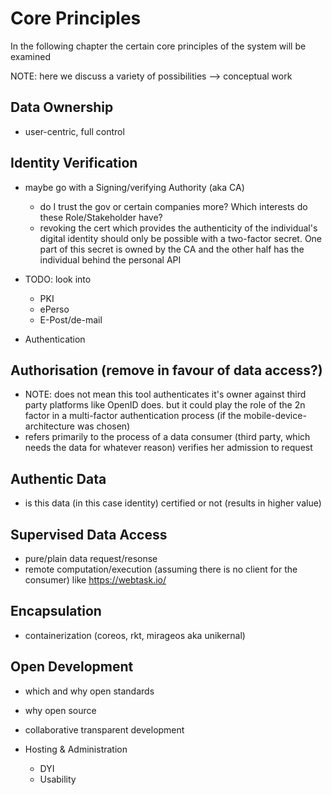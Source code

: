 Core Principles
==========================================



In the following chapter the certain core principles of the system will be examined 

NOTE: here we discuss a variety of possibilities --> conceptual work



## Data Ownership

+   user-centric, full control



## Identity Verification

+   maybe go with a Signing/verifying Authority (aka CA)
    -   do I trust the gov or certain companies more? Which interests do these Role/Stakeholder 
        have?
    -   revoking the cert which provides the authenticity of the individual's digital identity 
        should only be possible with a two-factor secret. One part of this secret is owned by 
        the CA and the other half has the individual behind the personal API
        
+   TODO: look into
    -   PKI
    -   ePerso
    -   E-Post/de-mail
    
+   Authentication 



## Authorisation (remove in favour of data access?)

+   NOTE: does not mean this tool authenticates it's owner against third party platforms like 
    OpenID does. but it could play the role of the 2n factor in a multi-factor authentication 
    process (if the mobile-device-architecture was chosen)
+   refers primarily to the process of a data consumer (third party, which needs the data for 
    whatever reason) verifies her admission to request



## Authentic Data

+   is this data (in this case identity) certified or not (results in higher value)



## Supervised Data Access

+   pure/plain data request/resonse 
+   remote computation/execution (assuming there is no client for the consumer) 
    like https://webtask.io/



## Encapsulation

+   containerization (coreos, rkt, mirageos aka unikernal)



## Open Development

+   which and why open standards
+   why open source
+   collaborative transparent development 

+   Hosting & Administration
    -   DYI
    -   Usability
